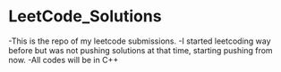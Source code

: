 # LeetCode_Solutions
-This is the repo of my leetcode submissions.
-I started leetcoding way before but was not pushing solutions at that time, starting pushing from now.
-All codes will be in C++
